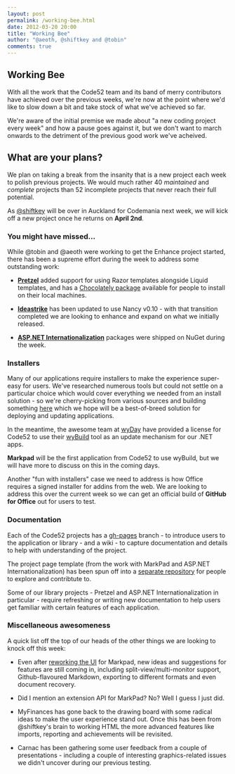 ```yaml
--- 
layout: post
permalink: /working-bee.html
date: 2012-03-20 20:00
title: "Working Bee"
author: "@aeoth, @shiftkey and @tobin"
comments: true
---
```


## Working Bee

With all the work that the Code52 team and its band of merry contributors have achieved over the previous weeks, we're now at the point where we'd like to slow down a bit and take stock of what we've achieved so far.

We're aware of the initial premise we made about "a new coding project every week" and how a pause goes against it, but we don't want to march onwards to the detriment of the previous good work we've acheived.

## What are your plans?

We plan on taking a break from the insanity that is a new project each week to polish previous projects. We would much rather 40 *maintained* and *complete* projects than 52 incomplete projects that never reach their full potential.

As [@shiftkey](http://twitter.com/shiftkey) will be over in Auckland for Codemania next week, we will kick off a new project once he returns on **April 2nd**.

### You might have missed...

While @tobin and @aeoth were working to get the Enhance project started, there has been a supreme effort during the week to address some outstanding work:

 - **[Pretzel](http://code52.org/pretzel/)** added support for using Razor templates alongside Liquid templates, and has a [Chocolately package](http://chocolatey.org/packages/pretzel) available for people to install on their local machines.

 - **[Ideastrike](http://code52.org/ideastrike/)** has been updated to use Nancy v0.10 - with that transition completed we are looking to enhance and expand on what we initially released.

 - **[ASP.NET Internationalization](http://code52.org/aspnet-internationalization)** packages were shipped on NuGet during the week.

### Installers

Many of our applications require installers to make the experience super-easy for users. We've researched numerous tools but could not settle on a particular choice which would cover everything we needed from an install solution - so we're cherry-picking from various sources and building something [here](https://github.com/xpaulbettsx/NSync) which we hope will be a best-of-breed solution for deploying and updating applications.

In the meantime, the awesome team at [wyDay](http://wyday.com/) have provided a license for Code52 to use their [wyBuild](http://wyday.com/wybuild/) tool as an update mechanism for our .NET apps.

**Markpad** will be the first application from Code52 to use wyBuild, but we will have more to discuss on this in the coming days.

Another "fun with installers" case we need to address is how Office requires a signed installer for  addins from the web. We are looking to address this over the current week so we can get an official build of **GitHub for Office** out for users to test.

### Documentation

Each of the Code52 projects has a [gh-pages](http://pages.github.com/) branch - to introduce users to the application or library - and a wiki - to capture documentation and details to help with understanding of the project. 

The project page template (from the work with MarkPad and ASP.NET Internationalization) has been spun off into a [separate repository](https://github.com/Code52/gh-pages-template) for people to explore and contribtute to.

Some of our library projects - Pretzel and ASP.NET Internationalization in particular - require refreshing or writing new documentation to help users get familiar with certain features of each application.

### Miscellaneous awesomeness

A quick list off the top of our heads of the other things we are looking to knock off this week:

 - Even after [reworking the UI](http://code52.org/weekone-dayseventyseven.html) for Markpad, new ideas and suggestions for features are still coming in, including split-view/multi-monitor support, Github-flavoured Markdown, exporting to different formats and even document recovery.

 - Did I mention an extension API for MarkPad? No? Well I guess I just did.

 - MyFinances has gone back to the drawing board with some radical ideas to make the user experience stand out. Once this has been from @shiftkey's brain to working HTML the more advanced features like imports, reporting and achievements will be revisited.

 - Carnac has been gathering some user feedback from a couple of presentations - including a couple of interesting graphics-related issues we didn't uncover during our previous testing.




 